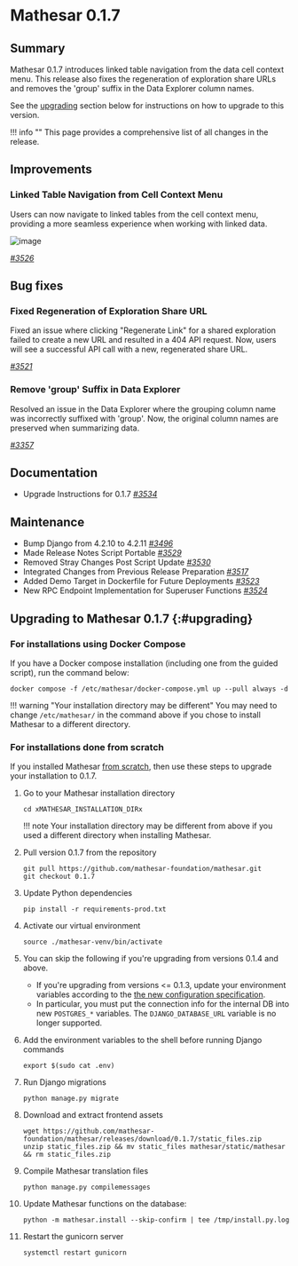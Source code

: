 # Mathesar 0.1.7

## Summary

Mathesar 0.1.7 introduces linked table navigation from the data cell context menu. This release also fixes the regeneration of exploration share URLs and removes the 'group' suffix in the Data Explorer column names.

See the [upgrading](#upgrading) section below for instructions on how to upgrade to this version.

!!! info ""
	This page provides a comprehensive list of all changes in the release.

## Improvements

### Linked Table Navigation from Cell Context Menu

Users can now navigate to linked tables from the cell context menu, providing a more seamless experience when working with linked data.

![image](https://github.com/mathesar-foundation/mathesar/assets/845767/3015b1e8-7038-41b3-a9ec-59a4d55780d0)

_[#3526](https://github.com/mathesar-foundation/mathesar/pull/3526 " Navigate to linked table via cell context menu ")_

## Bug fixes

### Fixed Regeneration of Exploration Share URL

Fixed an issue where clicking "Regenerate Link" for a shared exploration failed to create a new URL and resulted in a 404 API request. Now, users will see a successful API call with a new, regenerated share URL.

_[#3521](https://github.com/mathesar-foundation/mathesar/pull/3521 "Fix regeneration of exploration share URL")_

### Remove 'group' Suffix in Data Explorer

Resolved an issue in the Data Explorer where the grouping column name was incorrectly suffixed with 'group'. Now, the original column names are preserved when summarizing data.

_[#3357](https://github.com/mathesar-foundation/mathesar/pull/3357 "Removed the 'group' suffix in Data Explorer")_

## Documentation

- Upgrade Instructions for 0.1.7 _[#3534](https://github.com/mathesar-foundation/mathesar/pull/3534 "Upgrade instructions for 0.1.7")_

## Maintenance

- Bump Django from 4.2.10 to 4.2.11 _[#3496](https://github.com/mathesar-foundation/mathesar/pull/3496 "Bump django from 4.2.10 to 4.2.11")_
- Made Release Notes Script Portable _[#3529](https://github.com/mathesar-foundation/mathesar/pull/3529 "Made release notes script portable.")_
- Removed Stray Changes Post Script Update _[#3530](https://github.com/mathesar-foundation/mathesar/pull/3530 "Removed stray change left over from #3529")_
- Integrated Changes from Previous Release Preparation _[#3517](https://github.com/mathesar-foundation/mathesar/pull/3517 "Merge pull request #3494 from mathesar-foundation/0.1.6")_
- Added Demo Target in Dockerfile for Future Deployments _[#3523](https://github.com/mathesar-foundation/mathesar/pull/3523 "Add demo target to Dockerfile")_
- New RPC Endpoint Implementation for Superuser Functions _[#3524](https://github.com/mathesar-foundation/mathesar/pull/3524 "Modern rpc prototype")_

## Upgrading to Mathesar 0.1.7 {:#upgrading}

### For installations using Docker Compose

If you have a Docker compose installation (including one from the guided script), run the command below:

```
docker compose -f /etc/mathesar/docker-compose.yml up --pull always -d
```

!!! warning "Your installation directory may be different"
    You may need to change `/etc/mathesar/` in the command above if you chose to install Mathesar to a different directory.


### For installations done from scratch

If you installed Mathesar [from scratch](../administration/install-from-scratch.md), then use these steps to upgrade your installation to 0.1.7.

1. Go to your Mathesar installation directory

    ```
    cd xMATHESAR_INSTALLATION_DIRx
    ```

    !!! note
        Your installation directory may be different from above if you used a different directory when installing Mathesar.

1. Pull version 0.1.7 from the repository

    ```
    git pull https://github.com/mathesar-foundation/mathesar.git
    git checkout 0.1.7
    ```

1. Update Python dependencies

    ```
    pip install -r requirements-prod.txt
    ```

1. Activate our virtual environment

    ```
    source ./mathesar-venv/bin/activate
    ```

1. You can skip the following if you're upgrading from versions 0.1.4 and above.
    - If you're upgrading from versions <= 0.1.3, update your environment variables according to the [the new configuration specification](../administration/environment-variables.md#db).
    - In particular, you must put the connection info for the internal DB into new `POSTGRES_*` variables. The `DJANGO_DATABASE_URL` variable is no longer supported.

1. Add the environment variables to the shell before running Django commands

    ```
    export $(sudo cat .env)
    ```

1. Run Django migrations

    ```
    python manage.py migrate
    ```

1. Download and extract frontend assets

    ```
    wget https://github.com/mathesar-foundation/mathesar/releases/download/0.1.7/static_files.zip
    unzip static_files.zip && mv static_files mathesar/static/mathesar && rm static_files.zip
    ```

1. Compile Mathesar translation files

    ```
    python manage.py compilemessages
    ```

1. Update Mathesar functions on the database:

    ```
    python -m mathesar.install --skip-confirm | tee /tmp/install.py.log
    ```

1. Restart the gunicorn server

    ```
    systemctl restart gunicorn
    ```

